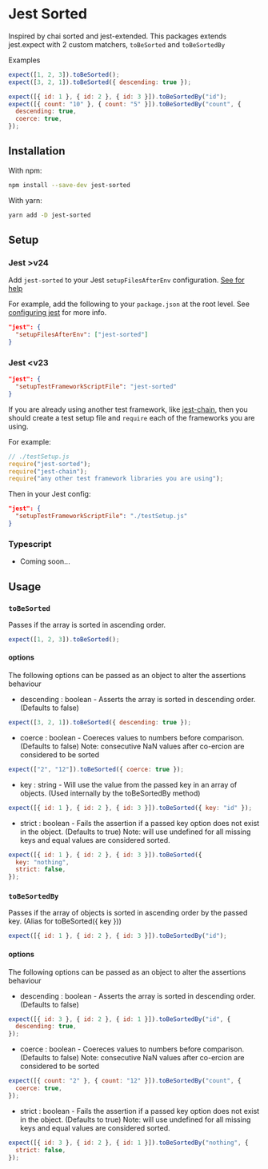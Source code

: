 # Jest Sorted

Inspired by chai sorted and jest-extended. This packages extends jest.expect with 2 custom matchers, `toBeSorted` and `toBeSortedBy`

Examples

```js
expect([1, 2, 3]).toBeSorted();
expect([3, 2, 1]).toBeSorted({ descending: true });

expect([{ id: 1 }, { id: 2 }, { id: 3 }]).toBeSortedBy("id");
expect([{ count: "10" }, { count: "5" }]).toBeSortedBy("count", {
  descending: true,
  coerce: true,
});
```

## Installation

With npm:

```sh
npm install --save-dev jest-sorted
```

With yarn:

```sh
yarn add -D jest-sorted
```

## Setup

### Jest >v24

Add `jest-sorted` to your Jest `setupFilesAfterEnv` configuration. [See for help](https://jestjs.io/docs/en/configuration.html#setupfilesafterenv-array)

For example, add the following to your `package.json` at the root level. See [configuring jest](https://jestjs.io/docs/en/configuration) for more info.

```json
"jest": {
  "setupFilesAfterEnv": ["jest-sorted"]
}
```

### Jest <v23

```json
"jest": {
  "setupTestFrameworkScriptFile": "jest-sorted"
}
```

If you are already using another test framework, like [jest-chain](https://github.com/mattphillips/jest-chain), then you should create a test setup file and `require` each of the frameworks you are using.

For example:

```js
// ./testSetup.js
require("jest-sorted");
require("jest-chain");
require("any other test framework libraries you are using");
```

Then in your Jest config:

```json
"jest": {
  "setupTestFrameworkScriptFile": "./testSetup.js"
}
```

### Typescript

- Coming soon...

## Usage

### `toBeSorted`

Passes if the array is sorted in ascending order.

```js
expect([1, 2, 3]).toBeSorted();
```

#### options

The following options can be passed as an object to alter the assertions behaviour

- descending : boolean - Asserts the array is sorted in descending order. (Defaults to false)

```js
expect([3, 2, 1]).toBeSorted({ descending: true });
```

- coerce : boolean - Coereces values to numbers before comparison. (Defaults to false) Note: consecutive NaN values after co-ercion are considered to be sorted

```js
expect(["2", "12"]).toBeSorted({ coerce: true });
```

- key : string - Will use the value from the passed key in an array of objects. (Used internally by the toBeSortedBy method)

```js
expect([{ id: 1 }, { id: 2 }, { id: 3 }]).toBeSorted({ key: "id" });
```

- strict : boolean - Fails the assertion if a passed key option does not exist in the object. (Defaults to true) Note: will use undefined for all missing keys and equal values are considered sorted.

```js
expect([{ id: 1 }, { id: 2 }, { id: 3 }]).toBeSorted({
  key: "nothing",
  strict: false,
});
```

### `toBeSortedBy`

Passes if the array of objects is sorted in ascending order by the passed key. (Alias for toBeSorted({ key }))

```js
expect([{ id: 1 }, { id: 2 }, { id: 3 }]).toBeSortedBy("id");
```

#### options

The following options can be passed as an object to alter the assertions behaviour

- descending : boolean - Asserts the array is sorted in descending order. (Defaults to false)

```js
expect([{ id: 3 }, { id: 2 }, { id: 1 }]).toBeSortedBy("id", {
  descending: true,
});
```

- coerce : boolean - Coereces values to numbers before comparison. (Defaults to false) Note: consecutive NaN values after co-ercion are considered to be sorted

```js
expect([{ count: "2" }, { count: "12" }]).toBeSortedBy("count", {
  coerce: true,
});
```

- strict : boolean - Fails the assertion if a passed key option does not exist in the object. (Defaults to true) Note: will use undefined for all missing keys and equal values are considered sorted.

```js
expect([{ id: 3 }, { id: 2 }, { id: 1 }]).toBeSortedBy("nothing", {
  strict: false,
});
```
